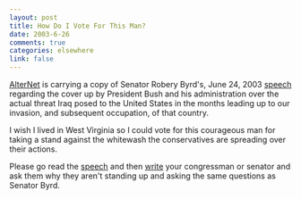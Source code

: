 ```yaml
--- 
layout: post
title: How Do I Vote For This Man?
date: 2003-6-26
comments: true
categories: elsewhere
link: false
---
```

<a href="http://alternet.org/" target="_blank">AlterNet</a> is carrying a copy of Senator Robery Byrd's, June 24, 2003 <a href="http://alternet.org/story.html?StoryID=16261" target="_blank">speech</a> regarding the cover up by President Bush and his administration over the actual threat Iraq posed to the United States in the months leading up to our invasion, and subsequent occupation, of that country.

I wish I lived in West Virginia so I could vote for this courageous man for taking a stand against the whitewash the conservatives are spreading over their actions.

Please go read the <a href="http://alternet.org/story.html?StoryID=16261" target="_blank">speech</a> and then <a href="http://vote-smart.org" target="_blank">write</a> your congressman or senator and ask them why they aren't standing up and asking the same questions as Senator Byrd.
